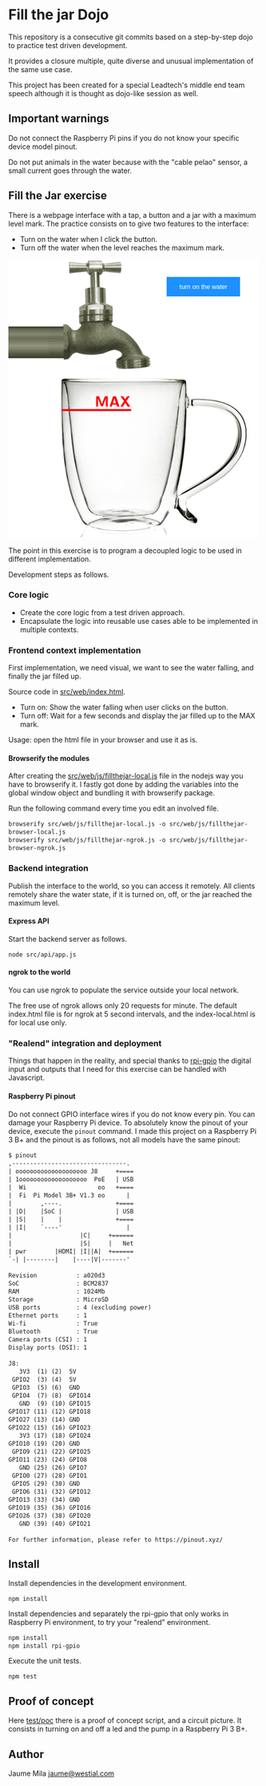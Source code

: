 Fill the jar Dojo
=================

This repository is a consecutive git commits based on a step-by-step dojo to
practice test driven development. 

It provides a closure multiple, quite diverse and unusual implementation of the
same use case.

This project has been created for a special Leadtech's middle end team speech 
although it is thought as dojo-like session as well.

## Important warnings ##

Do not connect the Raspberry Pi pins if you do not know your specific device 
model pinout.

Do not put animals in the water because with the "cable pelao" sensor, a small
current goes through the water.

## Fill the Jar exercise ##

There is a webpage interface with a tap, a button and a jar with a maximum level
mark. The practice consists on to give two features to the interface:

* Turn on the water when I click the button.
* Turn off the water when the level reaches the maximum mark.

![Fill the jar](doc/cover.png)

The point in this exercise is to program a decoupled logic to be used in
different implementation.

Development steps as follows.

### Core logic ###

* Create the core logic from a test driven approach.
* Encapsulate the logic into reusable use cases able to be implemented in 
  multiple contexts.

### Frontend context implementation ###

First implementation, we need visual, we want to see the water falling, and 
finally the jar filled up.

Source code in [src/web/index.html](src/web/index.html).

* Turn on: Show the water falling when user clicks on the button.
* Turn off: Wait for a few seconds and display the jar filled up to the MAX mark.

Usage: open the html file in your browser and use it as is.

#### Browserify the modules ####

After creating the [src/web/js/fillthejar-local.js](src/web/js/fillthejar-local.js) file in 
the nodejs way you have to browserify it. I fastly got done by adding the 
variables into the global window object and bundling it with browserify package.

Run the following command every time you edit an involved file.

```
browserify src/web/js/fillthejar-local.js -o src/web/js/fillthejar-browser-local.js
browserify src/web/js/fillthejar-ngrok.js -o src/web/js/fillthejar-browser-ngrok.js
```

### Backend integration ###

Publish the interface to the world, so you can access it remotely. All clients 
remotely share the water state, if it is turned on, off, or the jar reached the 
maximum level.

#### Express API ####

Start the backend server as follows.

```
node src/api/app.js
```

#### ngrok to the world ####

You can use ngrok to populate the service outside your local network.

The free use of ngrok allows only 20 requests for minute. The default index.html 
file is for ngrok at 5 second intervals, and the index-local.html is for local
use only.

### "Realend" integration and deployment ###

Things that happen in the reality, and special thanks to [rpi-gpio](https://github.com/JamesBarwell/rpi-gpio.js)
the digital input and outputs that I need for this exercise can be handled with 
Javascript.

#### Raspberry Pi pinout ####

Do not connect GPIO interface wires if you do not know every pin. You can damage
your Raspberry Pi device. To absolutely know the pinout of your device, execute
the `pinout` command. I made this project on a Raspberry Pi 3 B+ and the pinout
is as follows, not all models have the same pinout:

```
$ pinout
,--------------------------------.
| oooooooooooooooooooo J8     +====
| 1ooooooooooooooooooo  PoE   | USB
|  Wi                    oo   +====
|  Fi  Pi Model 3B+ V1.3 oo      |
|        ,----.               +====
| |D|    |SoC |               | USB
| |S|    |    |               +====
| |I|    `----'                  |
|                   |C|     +======
|                   |S|     |   Net
| pwr        |HDMI| |I||A|  +======
`-| |--------|    |----|V|-------'

Revision           : a020d3
SoC                : BCM2837
RAM                : 1024Mb
Storage            : MicroSD
USB ports          : 4 (excluding power)
Ethernet ports     : 1
Wi-fi              : True
Bluetooth          : True
Camera ports (CSI) : 1
Display ports (DSI): 1

J8:
   3V3  (1) (2)  5V    
 GPIO2  (3) (4)  5V    
 GPIO3  (5) (6)  GND   
 GPIO4  (7) (8)  GPIO14
   GND  (9) (10) GPIO15
GPIO17 (11) (12) GPIO18
GPIO27 (13) (14) GND   
GPIO22 (15) (16) GPIO23
   3V3 (17) (18) GPIO24
GPIO10 (19) (20) GND   
 GPIO9 (21) (22) GPIO25
GPIO11 (23) (24) GPIO8 
   GND (25) (26) GPIO7 
 GPIO0 (27) (28) GPIO1 
 GPIO5 (29) (30) GND   
 GPIO6 (31) (32) GPIO12
GPIO13 (33) (34) GND   
GPIO19 (35) (36) GPIO16
GPIO26 (37) (38) GPIO20
   GND (39) (40) GPIO21

For further information, please refer to https://pinout.xyz/
```

## Install ##

Install dependencies in the development environment.

```
npm install
```

Install dependencies and separately the rpi-gpio that only works in Raspberry Pi 
environment, to try your "realend" environment.

```
npm install
npm install rpi-gpio
```

Execute the unit tests.

```
npm test
```

## Proof of concept ##

Here [test/poc](test/poc) there is a proof of concept script, and a circuit 
picture. It consists in turning on and off a led and the pump in a 
Raspberry Pi 3 B+.

## Author ##

Jaume Mila <jaume@westial.com>